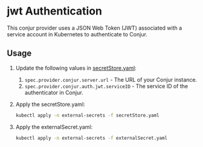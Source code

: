 # jwt Authentication

This conjur provider uses a JSON Web Token (JWT) associated with a service account in Kubernetes to authenticate to Conjur.

## Usage

1. Update the following values in [secretStore.yaml]():
    1. `spec.provider.conjur.server.url` - The URL of your Conjur instance.
    2. `spec.provider.conjur.auth.jwt.serviceID` - The service ID of the authenticator in Conjur.
2. Apply the secretStore.yaml:

    ```bash
    kubectl apply -n external-secrets -f secretStore.yaml
    ```
3. Apply the externalSecret.yaml:

    ```bash
    kubectl apply -n external-secrets -f externalSecret.yaml
    ```